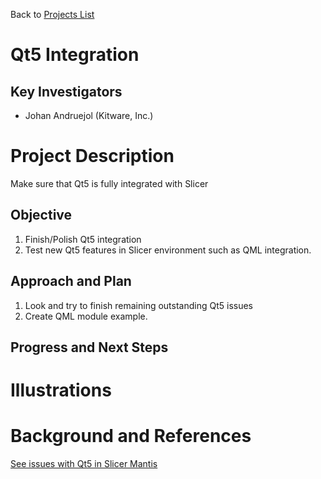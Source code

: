 Back to [Projects List](../../README.md#ProjectsList)

# Qt5 Integration

## Key Investigators

- Johan Andruejol (Kitware, Inc.)

# Project Description
Make sure that Qt5 is fully integrated with Slicer

## Objective

1. Finish/Polish Qt5 integration
2. Test new Qt5 features in Slicer environment such as QML integration.

## Approach and Plan

1. Look and try to finish remaining outstanding Qt5 issues
2. Create QML module example.

## Progress and Next Steps

<!--Describe progress and next steps in a few bullet points as you are making progress.-->

# Illustrations

<!--Add pictures and links to videos that demonstrate what has been accomplished.-->

# Background and References

<!--Use this space for information that may help people better understand your project, like links to papers, source code, or data.-->

[See issues with Qt5 in Slicer Mantis](https://issues.slicer.org/search.php?project_id=3&search=Qt5&status[]=10&status[]=20&status[]=30&status[]=40&status[]=50&status[]=80&sticky=on&sort=last_updated&dir=DESC&hide_status=-2&match_type=0)
